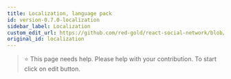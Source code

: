 ```yaml
---
title: Localization, language pack
id: version-0.7.0-localization
sidebar_label: Localization
custom_edit_url: https://github.com/red-gold/react-social-network/blob/v0.7.0/README.md
original_id: localization
---
```


 > ⭐️ This page needs help. Please help with your contribution. To start click on edit button.
